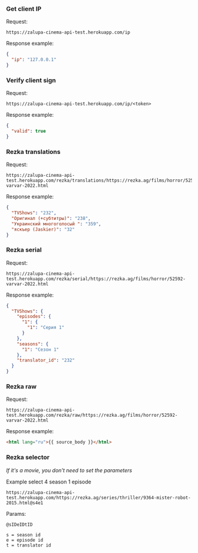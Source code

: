 ### Get client IP
Request:
```
https://zalupa-cinema-api-test.herokuapp.com/ip
```

Response example:

```json
{
  "ip": "127.0.0.1"
}
```

### Verify client sign
Request:
```
https://zalupa-cinema-api-test.herokuapp.com/ip/<token>
```

Response example:

```json
{
  "valid": true
}
```

### Rezka translations
Request:
```
https://zalupa-cinema-api-test.herokuapp.com/rezka/translations/https://rezka.ag/films/horror/52592-varvar-2022.html
```

Response example:

```json
{
  "TVShows": "232",
  "Оригинал (+субтитры)": "238",
  "Украинский многоголосый ": "359",
  "яскъер (Jaskier)": "32"
}
```

### Rezka serial
Request:
```
https://zalupa-cinema-api-test.herokuapp.com/rezka/serial/https://rezka.ag/films/horror/52592-varvar-2022.html
```

Response example:

```json
{
  "TVShows": {
    "episodes": {
      "1": {
        "1": "Серия 1"
      }
    },
    "seasons": {
      "1": "Сезон 1"
    },
    "translator_id": "232"
  }
}
```

### Rezka raw
Request:
```
https://zalupa-cinema-api-test.herokuapp.com/rezka/raw/https://rezka.ag/films/horror/52592-varvar-2022.html
```

Response example:

```html
<html lang="ru">{{ source_body }}</html>
```

### Rezka selector

*If it's a movie, you don't need to set the parameters*

Example select 4 season 1 episode
```
https://zalupa-cinema-api-test.herokuapp.com/https://rezka.ag/series/thriller/9364-mister-robot-2015.html@s4e1
```

Params:
```
@sIDeIDtID

s = season id
e = episode id
t = translator id
```